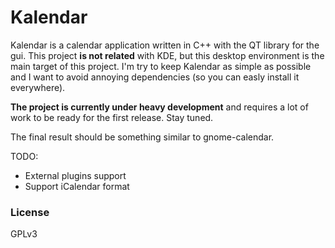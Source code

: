 # Kalendar

Kalendar is a calendar application written in C++ with the QT library for the gui. This project **is not related** with KDE, but this desktop environment is the main target of this project. I'm try to keep Kalendar as simple as possible and I want to avoid annoying dependencies (so you can easly install it everywhere).

**The project is currently under heavy development** and requires a lot of work to be ready for the first release. Stay tuned.

The final result should be something similar to gnome-calendar.

TODO:
* External plugins support
* Support iCalendar format

### License
GPLv3